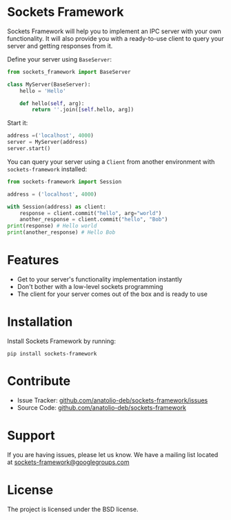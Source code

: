 # Sockets Framework

Sockets Framework will help you to implement an IPC server with your own functionality. It will also provide you with a ready-to-use client to query your server and getting responses from it.

Define your server using `BaseServer`:

```python
from sockets_framework import BaseServer

class MyServer(BaseServer):
    hello = 'Hello'

    def hello(self, arg):
        return ''.join([self.hello, arg])
```

Start it:

```python
address =('localhost', 4000)
server = MyServer(address)
server.start()
```

You can query your server using a `Client` from another environment with `sockets-framework` installed:

```python
from sockets-framework import Session

address = ('localhost', 4000)

with Session(address) as client:
    response = client.commit("hello", arg="world")
    another_response = client.commit("hello", "Bob")
print(response) # Hello world
print(another_response) # Hello Bob
```

# Features

- Get to your server's functionality implementation instantly
- Don't bother with a low-level sockets programming
- The client for your server comes out of the box and is ready to use

# Installation

Install Sockets Framework by running:

```
pip install sockets-framework
```

# Contribute

- Issue Tracker: [github.com/anatolio-deb/sockets-framework/issues](https://github.com/anatolio-deb/sockets-framework/issues)
- Source Code: [github.com/anatolio-deb/sockets-framework](https://github.com/anatolio-deb/sockets-framework)

# Support

If you are having issues, please let us know.
We have a mailing list located at [sockets-framework@googlegroups.com](mailto:sockets-framework@googlegroups.com)

# License

The project is licensed under the BSD license.
